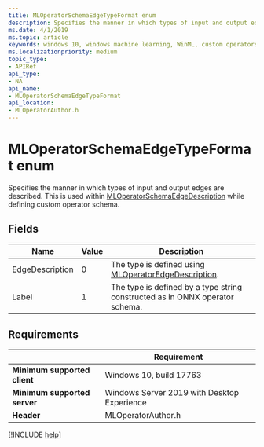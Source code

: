 ```yaml
---
title: MLOperatorSchemaEdgeTypeFormat enum
description: Specifies the manner in which types of input and output edges are described.
ms.date: 4/1/2019
ms.topic: article
keywords: windows 10, windows machine learning, WinML, custom operators, MLOperatorSchemaEdgeTypeFormat
ms.localizationpriority: medium
topic_type:
- APIRef
api_type:
- NA
api_name:
- MLOperatorSchemaEdgeTypeFormat
api_location:
- MLOperatorAuthor.h
---
```


# MLOperatorSchemaEdgeTypeFormat enum

Specifies the manner in which types of input and output edges are described. This is used within [MLOperatorSchemaEdgeDescription](MLOperatorSchemaEdgeDescription.md) while defining custom operator schema.

## Fields

| Name | Value | Description |
|------|-------|-------------|
| EdgeDescription | 0 | The type is defined using [MLOperatorEdgeDescription](MLOperatorEdgeDescription.md). |
| Label | 1 | The type is defined by a type string constructed as in ONNX operator schema. |

## Requirements

| | Requirement |
|-|-|
| **Minimum supported client** | Windows 10, build 17763 |
| **Minimum supported server** | Windows Server 2019 with Desktop Experience |
| **Header** | MLOperatorAuthor.h |

[!INCLUDE [help](../../includes/get-help.md)]
